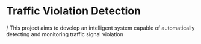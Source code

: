# Traffic Violation Detection  
/ This project aims to develop an intelligent system capable of automatically detecting and monitoring traffic signal violation